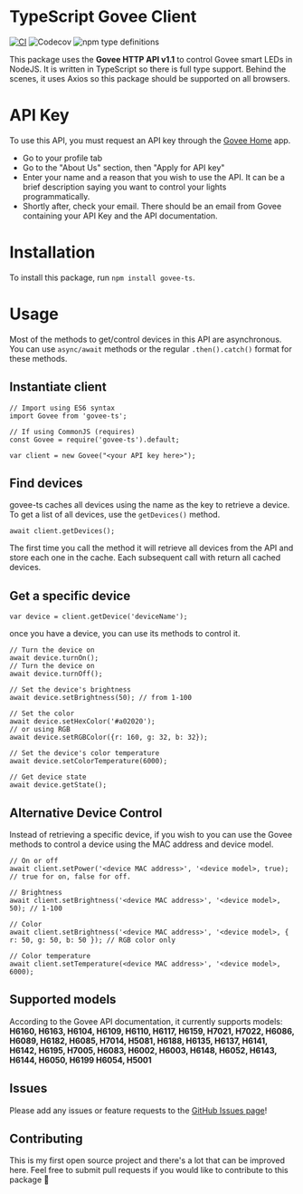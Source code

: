 # TypeScript Govee Client

[![CI](https://img.shields.io/github/workflow/status/koennjb/govee-ts/CI)](https://img.shields.io/github/workflow/status/koennjb/govee-ts/CI) ![Codecov](https://img.shields.io/codecov/c/github/koennjb/govee-ts) ![npm type definitions](https://img.shields.io/npm/types/typescript)

This package uses the **Govee HTTP API v1.1** to control Govee smart LEDs in NodeJS. It is written in TypeScript so there is full type support. Behind the scenes, it uses Axios so this package should be supported on all browsers.

# API Key

To use this API, you must request an API key through the [Govee Home](https://www.govee.com/govee-home) app.

- Go to your profile tab
- Go to the "About Us" section, then "Apply for API key"
- Enter your name and a reason that you wish to use the API. It can be a brief description saying you want to control your lights programmatically.
- Shortly after, check your email. There should be an email from Govee containing your API Key and the API documentation.

# Installation

To install this package, run `npm install govee-ts`.

# Usage

Most of the methods to get/control devices in this API are asynchronous. You can use `async/await` methods or the regular `.then().catch()` format for these methods.

## Instantiate client

    // Import using ES6 syntax
    import Govee from 'govee-ts';

    // If using CommonJS (requires)
    const Govee = require('govee-ts').default;

    var client = new Govee("<your API key here>");

## Find devices

govee-ts caches all devices using the name as the key to retrieve a device. To get a list of all devices, use the `getDevices()` method.

    await client.getDevices();

The first time you call the method it will retrieve all devices from the API and store each one in the cache. Each subsequent call with return all cached devices.

## Get a specific device

    var device = client.getDevice('deviceName');

once you have a device, you can use its methods to control it.

    // Turn the device on
    await device.turnOn();
    // Turn the device on
    await device.turnOff();

    // Set the device's brightness
    await device.setBrightness(50); // from 1-100

    // Set the color
    await device.setHexColor('#a02020');
    // or using RGB
    await device.setRGBColor({r: 160, g: 32, b: 32});

    // Set the device's color temperature
    await device.setColorTemperature(6000);

    // Get device state
    await device.getState();

## Alternative Device Control

Instead of retrieving a specific device, if you wish to you can use the Govee methods to control a device using the MAC address and device model.

    // On or off
    await client.setPower('<device MAC address>', '<device model>, true); // true for on, false for off.

    // Brightness
    await client.setBrightness('<device MAC address>', '<device model>, 50); // 1-100

    // Color
    await client.setBrightness('<device MAC address>', '<device model>, { r: 50, g: 50, b: 50 }); // RGB color only

    // Color temperature
    await client.setTemperature(<device MAC address>', '<device model>, 6000);

## Supported models

According to the Govee API documentation, it currently supports models: **H6160, H6163,
H6104, H6109, H6110, H6117, H6159, H7021, H7022, H6086, H6089, H6182, H6085, H7014, H5081, H6188, H6135, H6137, H6141, H6142, H6195, H7005, H6083, H6002, H6003, H6148, H6052, H6143, H6144, H6050, H6199 H6054, H5001**

## Issues

Please add any issues or feature requests to the [GitHub Issues page](https://github.com/koennjb/govee-ts/issues)!

## Contributing

This is my first open source project and there's a lot that can be improved here. Feel free to submit pull requests if you would like to contribute to this package 🙂
